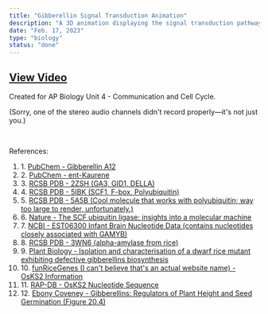 ```yaml
---
title: "Gibberellin Signal Transduction Animation"
description: "A 3D animation displaying the signal transduction pathway of gibberellin, a ligand important in plant growth. Molecular models are extracted from x-ray crystallography in PyMOL."
date: "Feb. 17, 2023"
type: "biology"
status: "done"
---
```


## <div class="link">[View Video](https://drive.google.com/file/d/1gMaA7KSYBmabOV5tulFCJlSb4RaeIVkm/view?usp=sharing)</div>

Created for AP Biology Unit 4 - Communication and Cell Cycle.

(Sorry, one of the stereo audio channels didn't record properly—it's not just you.)

<br>

References:

<div class="link">

1. $1.\:$[PubChem - Gibberellin A12](https://pubchem.ncbi.nlm.nih.gov/compound/Gibberellin-A12)
2. $2.\:$[PubChem - ent-Kaurene](https://pubchem.ncbi.nlm.nih.gov/compound/ent-Kaurene)
3. $3.\:$[RCSB PDB - 2ZSH (GA3, GID1, DELLA)](https://www.rcsb.org/structure/2zsh)
4. $4.\:$[RCSB PDB - 5IBK (SCF1, F-box, Polyubiquitin)](https://www.rcsb.org/structure/5IBK)
5. $5.\:$[RCSB PDB - 5A5B (Cool molecule that works with polyubiquitin; way too large to render, unfortunately.)](https://www.rcsb.org/structure/5A5B)
6. $6.\:$[Nature - The SCF ubiquitin ligase: insights into a molecular machine](https://www.nature.com/articles/nrm1471)
7. $7.\:$[NCBI - EST06300 Infant Brain Nucleotide Data (contains nucleotides closely associated with GAMYB)](https://www.ncbi.nlm.nih.gov/nuccore/T08409)
8. $8.\:$[RCSB PDB - 3WN6 (alpha-amylase from rice)](https://www.rcsb.org/structure/3wn6)
9. $9.\:$[Plant Biology - Isolation and characterisation of a dwarf rice mutant exhibiting defective gibberellins biosynthesis](https://pubmed.ncbi.nlm.nih.gov/23944972/)
10. $10.\:$[funRiceGenes (I can't believe that's an actual website name) - OsKS2 Information](https://funricegenes.github.io/KS2~OsKS2~OsKSL2/)
11. $11.\:$[RAP-DB - OsKS2 Nucleotide Sequence](https://rapdb.dna.affrc.go.jp/locus/?name=Os04g0612000)
12. $12.\:$[Ebony Coveney - Gibberellins: Regulators of Plant Height and Seed Germination (Figure 20.4)](https://slideplayer.com/slide/3852405/)

</div>
